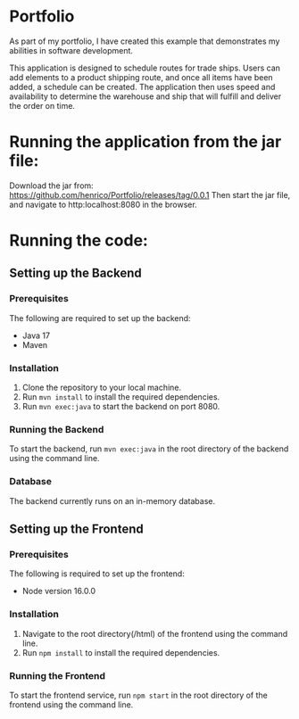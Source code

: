 # Portfolio

As part of my portfolio, I have created this example that demonstrates my abilities in software development.

This application is designed to schedule routes for trade ships. Users can add elements to a product shipping route, and once all items have been added, a schedule can be created. The application then uses speed and availability to determine the warehouse and ship that will fulfill and deliver the order on time.

# Running the application from the jar file:
Download the jar from:
https://github.com/henrico/Portfolio/releases/tag/0.0.1
Then start the jar file, and navigate to http:localhost:8080 in the browser.

# Running the code:

## Setting up the Backend

### Prerequisites

The following are required to set up the backend:

- Java 17
- Maven

### Installation

1. Clone the repository to your local machine.
2. Run `mvn install` to install the required dependencies.
3. Run `mvn exec:java` to start the backend on port 8080.

### Running the Backend

To start the backend, run `mvn exec:java` in the root directory of the backend using the command line.

### Database

The backend currently runs on an in-memory database.

## Setting up the Frontend

### Prerequisites

The following is required to set up the frontend:

- Node version 16.0.0

### Installation

1. Navigate to the root directory(/html) of the frontend using the command line.
2. Run `npm install` to install the required dependencies.

### Running the Frontend

To start the frontend service, run `npm start` in the root directory of the frontend using the command line.

